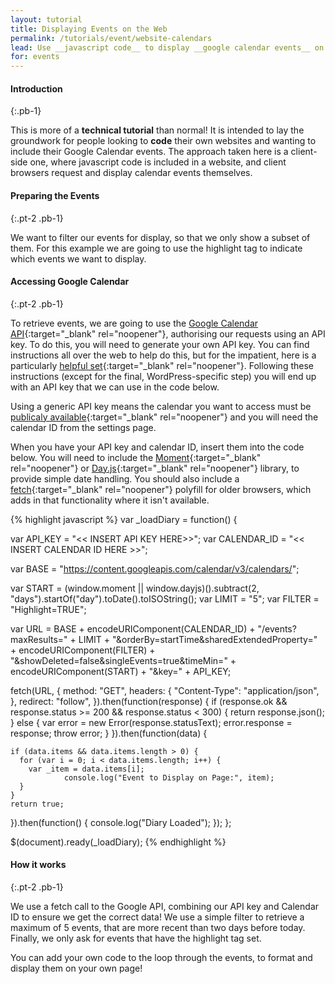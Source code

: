 ```yaml
---
layout: tutorial
title: Displaying Events on the Web
permalink: /tutorials/event/website-calendars
lead: Use __javascript code__ to display __google calendar events__ on your website
for: events
---
```


#### Introduction
{:.pb-1}

This is more of a __technical tutorial__ than normal! It is intended to lay the groundwork for people looking to __code__ their own websites and wanting to include their Google Calendar events. The approach taken here is a client-side one, where javascript code is included in a website, and client browsers request and display calendar events themselves.

#### Preparing the Events
{:.pt-2 .pb-1}

We want to filter our events for display, so that we only show a subset of them. For this example we are going to use the highlight tag to indicate which events we want to display.

#### Accessing Google Calendar
{:.pt-2 .pb-1}

To retrieve events, we are going to use the [Google Calendar API](https://developers.google.com/calendar/){:target="_blank" rel="noopener"}, authorising our requests using an API key. To do this, you will need to generate your own API key. You can find instructions all over the web to help do this, but for the impatient, here is a particularly [helpful set](https://docs.simplecalendar.io/google-api-key/){:target="_blank" rel="noopener"}. Following these instructions (except for the final, WordPress-specific step) you will end up with an API key that we can use in the code below.

Using a generic API key means the calendar you want to access must be [publicaly available](https://support.google.com/calendar/answer/37083?hl=en){:target="_blank" rel="noopener"} and you will need the calendar ID from the settings page.

When you have your API key and calendar ID, insert them into the code below. You will need to include the [Moment](https://momentjs.com/docs/#/use-it/browser/){:target="_blank" rel="noopener"} or [Day.js](https://github.com/iamkun/dayjs){:target="_blank" rel="noopener"}  library, to provide simple date handling. You should also include a [fetch](https://github.com/github/fetch){:target="_blank" rel="noopener"} polyfill for older browsers, which adds in that functionality where it isn't available.

{% highlight javascript %}
var _loadDiary = function() {

  var API_KEY = "<< INSERT API KEY HERE>>";
  var CALENDAR_ID = "<< INSERT CALENDAR ID HERE >>";
  
  var BASE = "https://content.googleapis.com/calendar/v3/calendars/";
  
  var START = (window.moment || window.dayjs)().subtract(2, "days").startOf("day").toDate().toISOString();
  var LIMIT = "5";
  var FILTER = "Highlight=TRUE";

  var URL = BASE + encodeURIComponent(CALENDAR_ID) + "/events?maxResults=" + LIMIT + 
    "&orderBy=startTime&sharedExtendedProperty=" + encodeURIComponent(FILTER) + 
    "&showDeleted=false&singleEvents=true&timeMin=" + encodeURIComponent(START) + 
    "&key=" + API_KEY;

  fetch(URL, {
    method: "GET",
    headers: {
      "Content-Type": "application/json",
    },
    redirect: "follow",
  }).then(function(response) {
    if (response.ok && response.status >= 200 && response.status < 300) {
      return response.json();
    } else {
      var error = new Error(response.statusText);
      error.response = response;
      throw error;
    }
  }).then(function(data) {

    if (data.items && data.items.length > 0) {
      for (var i = 0; i < data.items.length; i++) {
        var _item = data.items[i];
                console.log("Event to Display on Page:", item);
      }
    }
    return true;
  }).then(function() {
    console.log("Diary Loaded");
  });
};

$(document).ready(_loadDiary);
{% endhighlight %}

#### How it works
{:.pt-2 .pb-1}

We use a fetch call to the Google API, combining our API key and Calendar ID to ensure we get the correct data! We use a simple filter to retrieve a maximum of 5 events, that are more recent than two days before today. Finally, we only ask for events that have the highlight tag set.

You can add your own code to the loop through the events, to format and display them on your own page!